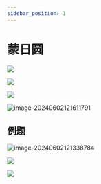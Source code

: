 ```yaml
---
sidebar_position: 1
---
```




#  蒙日圆

![](https://mirror.ghproxy.com/https://raw.githubusercontent.com/amedesuu/img-2/main/img/202406021211057.png)

![](https://mirror.ghproxy.com/https://raw.githubusercontent.com/amedesuu/img-2/main/img/202406021211913.png)

![](https://mirror.ghproxy.com/https://raw.githubusercontent.com/amedesuu/img-2/main/img/202406021212730.png)

![image-20240602121611791](https://mirror.ghproxy.com/https://raw.githubusercontent.com/amedesuu/img-2/main/img/202406021216840.png)

## 例题

![image-20240602121338784](https://mirror.ghproxy.com/https://raw.githubusercontent.com/amedesuu/img-2/main/img/202406021216150.png)

![](https://mirror.ghproxy.com/https://raw.githubusercontent.com/amedesuu/img-2/main/img/202406021213840.png)

![](https://mirror.ghproxy.com/https://raw.githubusercontent.com/amedesuu/img-2/main/img/202406021219461.jpg)
